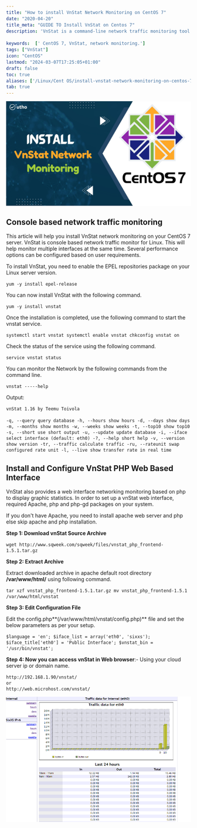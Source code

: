 ```yaml
---
title: "How to install VnStat Network Monitoring on CentOS 7"
date: "2020-04-20"
title_meta: "GUIDE TO Install VnStat on Centos 7"
description: 'VnStat is a command-line network traffic monitoring tool that keeps track of daily, hourly, and monthly bandwidth usage on your network interfaces. This guide details the installation and configuration process for VnStat on CentOS 7.'

keywords:  [' CentOS 7, VnStat, network monitoring.']
tags: ["VnStat"]
icon: "CentOS"
lastmod: "2024-03-07T17:25:05+01:00"
draft: false
toc: true
aliases: ['/Linux/Cent OS/install-vnstat-network-monitoring-on-centos-7/']
tab: true
---
```


![](images/Install-VnStat-Network-Monitoring-on-CentOS-7_utho.jpg)

## Console based network traffic monitoring

This article will help you install VnStat network monitoring on your CentOS 7 server. VnStat is console based network traffic monitor for Linux. This will help monitor multiple interfaces at the same time. Several performance options can be configured based on user requirements.

To install VnStat, you need to enable the EPEL repositories package on your Linux server version.

```
yum -y install epel-release
```

You can now install VnStat with the following command.

```
yum -y install vnstat
```

Once the installation is completed, use the following command to start the vnstat service.

```
systemctl start vnstat systemctl enable vnstat chkconfig vnstat on
```

Check the status of the service using the following command.

```
service vnstat status
```

You can monitor the Network by the following commands from the command line.

```
vnstat -----help
```

Output:

```
vnStat 1.16 by Teemu Toivola

-q, --query query database -h, --hours show hours -d, --days show days -m, --months show months -w, --weeks show weeks -t, --top10 show top10 -s, --short use short output -u, --update update database -i, --iface select interface (default: eth0) -?, --help short help -v, --version show version -tr, --traffic calculate traffic -ru, --rateunit swap configured rate unit -l, --live show transfer rate in real time
```

## Install and Configure VnStat PHP Web Based Interface

VnStat also provides a web interface networking monitoring based on php to display graphic statistics. In order to set up a vnStat web interface, required Apache, php and php-gd packages on your system.

If you don't have Apache, you need to install apache web server and php else skip apache and php installation.

**Step 1: Download vnStat Source Archive**

```
wget http://www.sqweek.com/sqweek/files/vnstat_php_frontend-1.5.1.tar.gz
```

**Step 2: Extract Archive**

Extract downloaded archive in apache default root directory **/var/www/html/** using following command.

```
tar xzf vnstat_php_frontend-1.5.1.tar.gz mv vnstat_php_frontend-1.5.1 /var/www/html/vnstat
```

**Step 3: Edit Configuration File**

Edit the config.php**(/var/www/html/vnstat/config.php)** file and set the below parameters as per your setup.

```
$language = 'en'; $iface_list = array('eth0', 'sixxs'); $iface_title['eth0'] = 'Public Interface'; $vnstat_bin = '/usr/bin/vnstat';
```

**Step 4: Now you can access vnStat in Web browser**:- Using your cloud server ip or domain name.

```
http://192.168.1.90/vnstat/
or
http://web.microhost.com/vnstat/
```

![](images/Screenshot.png)
